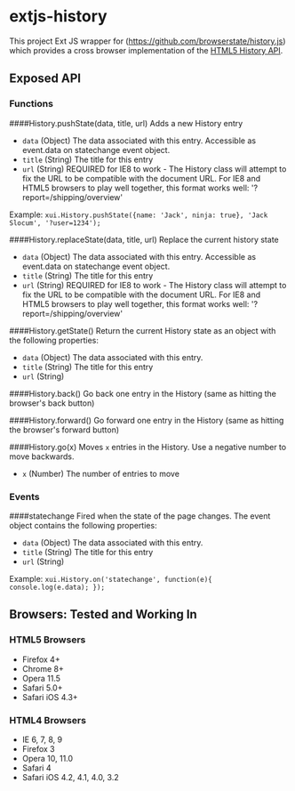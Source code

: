 extjs-history
=============

This project Ext JS wrapper for (https://github.com/browserstate/history.js) which provides a cross 
browser implementation of the [HTML5 History API](https://developer.mozilla.org/en-US/docs/DOM/Manipulating_the_browser_history). 

## Exposed API

### Functions

####History.pushState(data, title, url)
Adds a new History entry
- `data` (Object) The data associated with this entry. Accessible as event.data on statechange event object.
- `title` (String) The title for this entry
- `url`  (String) REQUIRED for IE8 to work - The History class will attempt to fix the URL to be compatible with the document URL. For IE8 and HTML5 browsers to play well together, this format works well: '?report=/shipping/overview'

Example:
`xui.History.pushState({name: 'Jack', ninja: true}, 'Jack Slocum', '?user=1234');`

####History.replaceState(data, title, url)
Replace the current history state
- `data` (Object) The data associated with this entry. Accessible as event.data on statechange event object.
- `title` (String) The title for this entry
- `url`  (String) REQUIRED for IE8 to work - The History class will attempt to fix the URL to be compatible with the document URL. For IE8 and HTML5 browsers to play well together, this format works well: '?report=/shipping/overview'

####History.getState()
Return the current History state as an object with the following properties:
- `data` (Object) The data associated with this entry. 
- `title` (String) The title for this entry
- `url`  (String) 

####History.back()
Go back one entry in the History (same as hitting the browser's back button)

####History.forward()
Go forward one entry in the History (same as hitting the browser's forward button)

####History.go(x)
Moves `x` entries in the History. Use a negative number to move backwards.
- `x` (Number) The number of entries to move 

### Events

####statechange
Fired when the state of the page changes. The event object contains the following properties:
- `data` (Object) The data associated with this entry. 
- `title` (String) The title for this entry
- `url`  (String) 

Example:
`xui.History.on('statechange', function(e){
    console.log(e.data);
});`

## Browsers: Tested and Working In

### HTML5 Browsers

- Firefox 4+
- Chrome 8+
- Opera 11.5
- Safari 5.0+
- Safari iOS 4.3+

### HTML4 Browsers

- IE 6, 7, 8, 9
- Firefox 3
- Opera 10, 11.0
- Safari 4
- Safari iOS 4.2, 4.1, 4.0, 3.2




